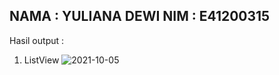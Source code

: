 NAMA : YULIANA DEWI
NIM : E41200315
--------------------
Hasil output :
1. ListView
    ![2021-10-05](https://user-images.githubusercontent.com/75105622/135948512-a127b90e-4488-4d63-bab4-ecdc5c1230de.png)
